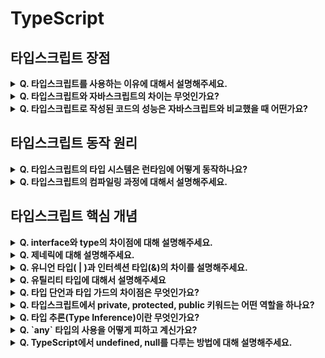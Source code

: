 # TypeScript

## 타입스크립트 장점

<details><summary><strong>Q. 타입스크립트를 사용하는 이유에 대해서 설명해주세요.</strong></summary>

- 가장 큰 이유는 **정적 타입 시스템을 지원**한다는 점입니다.

- 코드를 실행하기 전인 컴파일 타임에 타입 관련 오류를 미리 발견해서 수정할 수 있습니다. 이를 통해 런타임에서 발생할 수 있는 많은 버그를 줄여 코드의 안정성을 향상시킬 수 있습니다.

</details>

<details><summary><strong>Q. 타입스크립트와 자바스크립트의 차이는 무엇인가요?</strong></summary>

- JavaScript와 TypeScript의 가장 큰 차이점은 2가지가 있습니다.

- 첫번째로, JavaScript의 경우 동적 타입으로 변수의 타입이 런타임에 결정되지만, TypeScript는 정적 타입으로 **컴파일 단계**에서 타입을 검사합니다.

- 두번째로, 컴파일 단계에서 JavaScript는 브라우저나 Node.js에서 바로 실행되지만 TypeScript는 JavaScript로 **트랜스파일 된 후**에 실행됩니다.

</details>

<details><summary><strong>Q. 타입스크립트로 작성된 코드의 성능은 자바스크립트와 비교했을 때 어떤가요?</strong></summary>

- TypeScript로 작성된 코드의 성능은 JavaScript와 동일합니다.

- TypeScript는 컴파일 타임에 타입 검사를 통해 코드의 품질을 높이지만, 최종적으로 변환되는 코드는 JavaScript로 컴파일되기 때문에 실행 성능에는 차이가 없습니다.

</details>

## 타입스크립트 동작 원리

<details><summary><strong>Q. 타입스크립트의 타입 시스템은 런타임에 어떻게 동작하나요?</strong></summary>

- TypeScript의 타입 시스템은 **컴파일 타임**에만 동작하며, 런타임에는 타입 정보가 제거됩니다. TypeScript는 코드가 실행되기 전에 타입 검사를 통해 오류를 검출합니다. 하지만 컴파일 후 생성되는 JavaScript 코드에는 **트랜스파일링**되어 타입 정보가 포함되지 않으므로, 실제 실행 시에는 타입 검사가 이루어지지 않습니다.

</details>

<details><summary><strong>Q. 타입스크립트의 컴파일링 과정에 대해서 설명해주세요.</strong></summary>

- 1. **타입스크립트 코드 작성:** 먼저 개발자는 .ts 또는 .tsx 확장자를 가진 파일에 타입스크립트 문법을 사용해서 코드를 작성합니다.
- 2. **타입스크립트 컴파일러(TSC) 실행:** 작성된 타입스크립트 코드는타입스크립트 컴파일러(tsc)를 사용해서 자바스크립트 코드로 변환하는 과정이 필요합니다. 이 컴파일 단계에서 타입 검사와 같은 작업들이 이루어집니다.
- 3. **자바스크립트 코드 생성:** 컴파일 과정의 결과로, 타입 정보가 제거되고 설정된 타겟 버전의 문법을 따르는 **.js 파일**이 생성됩니다.
- 4. **자바스크립트 코드 실행:** 이렇게 생성된 **순수한 자바스크립트 파일**을 브라우저나 Node.js 환경에서 로드하여 **실행**합니다. 이 단계에서는 더 이상 타입스크립트와 직접적인 관련은 없고, 일반적인 자바스크립트 실행 과정과 동일하게 진행됩니다.
  </details>

## 타입스크립트 핵심 개념

<details><summary><strong>Q. interface와 type의 차이점에 대해 설명해주세요.</strong></summary>

- interface는 객체 형태의 확장에 유리하고, type은 튜플, 유니온 등 더 복잡한 타입 조합에 유리합니다.

- 1. **확장(상속)** 하는 법

  interface는 extends 키워드를 이용해서 확장하고, type은 & 기호로 확장할 수 있다.

- 2. **선언적 확장**

  interface는 같은 이름으로 중복 선언 시 자동으로 병합되며 확장에 유리하지만, type은 중복 선언 시 오류가 발생합니다.

- 3. 복잡한 타입 선언

  type은 튜플, 유니온( | ), 조건부 타입 등 다양한 고급 타입 선언이 가능하지만, interface는 객체 타입으로만 제한됩니다.
  (단, interface에서 유니온 타입은 객체의 속성 타입으로는 사용 가능하며, 타입 자체를 유니온으로 정의하는 것은 불가능합니다.)

- 4. 자료형(type)

  interface는 객체 타입에만 사용할 수 있고. type은 객체뿐만 아니라 문자열, 숫자 등 원시 타입도 정의할 수 있습니다.

</details>

<details><summary><strong>Q. 제네릭에 대해 설명해주세요.</strong></summary>

- 제너릭은 타입을 마치 함수의 파라미터처럼 받아서 사용하는 기능으로, `<T>`와 같이 표기합니다. 이를 통해 함수, 인터페이스, 클래스 등에서 **다양한 타입에 유연하게 대응**할 수 있으며, 코드의 재사용성과 타입 안정성을 높일 수 있습니다. 또한 `extends` 키워드를 사용하면 특정 타입만 허용하는 제약 조건도 설정할 수 있습니다. 제너릭은 유틸리티 타입과 함께 자주 사용되며, 대표적으로 `Partial<T>`, `Readonly<T>`처럼 기존 타입을 변형해주는 기능을 제공합니다.

</details>

<details><summary><strong>Q. 유니언 타입( | )과 인터섹션 타입(&)의 차이를 설명해주세요.</strong></summary>

- 유니언 타입은 **둘 중 하나라도 만족하면** 되는 타입입니다.
- 인터섹션 타입은 **두 타입을 모두 만족해야** 합니다.

</details>

<details><summary><strong>Q. 유틸리티 타입에 대해서 설명해주세요</strong></summary>

- `Partial` : 객체 타입의 모든 속성을 선택적으로 만드는 타입입니다.
- `Pick` : 객체 타입에서 특정 속성만 선택하여 새로운 타입을 만듭니다.
- `Omit` : 객체 타입에서 특정 속상만 제외하여 새로운 타입을 만듭니다.
</details>

<details><summary><strong>Q. 타입 단언과 타입 가드의 차이점은 무엇인가요?</strong></summary>

- 타입 단언은 `as`를 사용하여 타입을 **강제로 지정**하는 것이고,

- 타입 가드는 `typeof`, `instanceof`, 또는 `사용자 정의 타입 가드`를 통해 실제 타입을 **체크하고 좁혀주는** 방식입니다.

</details>

<details><summary><strong>Q. 타입스크립트에서 private, protected, public 키워드는 어떤 역할을 하나요?</strong></summary>

- **public**의 경우 클래스의 모든 속성이나 메서드는 외부에서 접근이 가능합니다.
- **private**의 경우 클래스 내에서만 접근할 수 있는 속성이나 메서드를 정의합니다. 따라서, 클래스 외부에서 접근할 수 없고, 상속된 클래스에서도 접근할 수 없습니다.
- **protected**의 경우 private과 비슷하지만, 자식 클래스에서는 접근할 수 있습니다.
</details>

<details><summary><strong>Q. 타입 추론(Type Inference)이란 무엇인가요?</strong></summary>

- 타입 추론은 타입스크립트 컴파일러가 개발자가 **코드에 명시적으로 타입 주석을 작성하지 않아도, 코드를 분석해서 해당 변수나 표현식의 타입을 스스로 알아서 결정**하는 기능을 말합니다. 간단히 말해, 타입스크립트가 '알아서 타입을 짐작해주는' 거죠.

- 예를 들어 `let name = "Alice"` 와 같이 변수를 선언하면서 바로 값을 할당하면, name 변수의 타입은 string으로 **자동으로 추론**합니다.

</details>

<details><summary><strong>Q. `any` 타입의 사용을 어떻게 피하고 계신가요?</strong></summary>

- 첫째, 가능한 구체적인 타입을 명시하려고 합니다. 원시 타입의 경우에도 string, number와 같이 명시를 해주고 객체의 경우에는 별칭을 사용하여 명확하게 정의합니다.

- 둘째, 데이터의 타입을 정확히 알 수 없을 때는 unknown 타입을 우선적으로 고려합니다. unknown은 타입 가드를 사용해서 타입을 먼저 확인하고 사용하도록 강제해주기에 안전한 대안입니다.

</details>

<details><summary><strong>Q. TypeScript에서 undefined, null를 다루는 방법에 대해 설명해주세요.</strong></summary>

- 자바스크립트에서는 이 두 값이 런타임 에러의 주요 원인이 되곤 하는데요, 타입스크립트는 이런 문제를 해결하기 위해 **strictNullChecks** 라는 매우 중요한 컴파일러 옵션을 제공합니다. tsconfig.json 파일에서 이 옵션을 true로 설정하는 것이 강력히 권장됩니다.

- strictNullChecks를 켰을 때, string이나 number 같은 다른 타입의 변수에 null이나 undefined를 할당할 수 없게 됩니다. 만약 어떤 변수가 null 또는 undefined 값을 가질 수 있다면, 반드시 유니언 타입을 사용해서 명시적으로 표시해야 합니다.

</details>
